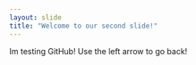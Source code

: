 ```yaml
---
layout: slide
title: "Welcome to our second slide!"
---
```

Im testing GitHub!
Use the left arrow to go back!
